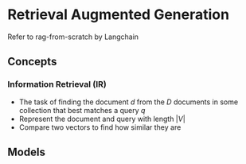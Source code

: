# Retrieval Augmented Generation

Refer to rag-from-scratch by Langchain

## Concepts

### Information Retrieval (IR)

- The task of finding the document $d$ from the $D$ documents in some collection that best matches a query $q$
- Represent the document and query with length $|V|$
- Compare two vectors to find how similar they are

## Models
